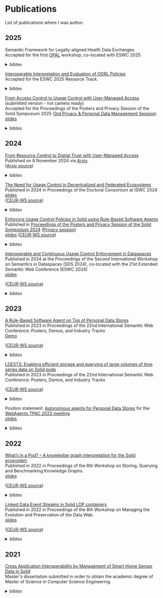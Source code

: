 # Publications

List of publications where I was author.

## 2025

Semantic Framework for Legally-aligned Health Data Exchanges <br>
Accepted for the first [OPAL](https://opal-workshop.github.io/2025/) workshop, co-located with ESWC 2025.

<details>
<summary>bibtex</summary>
	
```bibtex
@inproceedings{esteves_semantic_2025,
	title = {Semantic Framework for Legally-aligned Health Data Exchanges},
	booktitle = {Accepted for OPAL 2025, co-located with ESWC 2025},
	author = {{Beatriz Esteves} and {Ruben Dedecker} and {Wout Slabbinck} and {Filip Pattyn} and {Ruben Verborgh}},
	month = jun,
	year = {2025},
}
```
</details>

[Interoperable Interpretation and Evaluation of ODRL Policies](https://raw.githubusercontent.com/woutslabbinck/papers/main/2025/Interoperable-Interpretation-and-Evaluation-of-ODRL-Policies.pdf) <br>
Accepted for the ESWC 2025 Resource Track.
  
<details>
<summary>bibtex</summary>
	
```bibtex
@inproceedings{wout_slabbinck_interoperable_2025,
	title = {Interoperable {Interpretation} and {Evaluation} of {ODRL} {Policies}},
	booktitle = {Accepted for {Semantic} {Web} - 22nd {International} {Conference}, {ESWC} 2025},
	author = {{Wout Slabbinck} and {Julián Andrés Rojas} and {Beatriz Esteves} and {Pieter Colpaert} and {Ruben Verborgh}},
	month = jun,
	year = {2025},
}
```
</details>


[From Access Control to Usage Control with User-Managed Access](https://openreview.net/pdf?id=FBwLQd6rSK) (submitted version - not camera ready) <br>
Accepted for the Proceedings of the Posters and Privacy Session of the Solid Symposium 2025 ([3rd Privacy & Personal Data Management Session](https://besteves4.github.io/sosy2025-privacy/)). <br>
[slides](https://docs.google.com/presentation/d/1Qg7_39NH2cLULty0LcYfVjhqqSuoNm0MKLEaayNgXcM)  

<details>
<summary>bibtex</summary>
	
```bibtex
@inproceedings{slabbinck_access_2025,
	address = {Leiden, Netherlands},
	title = {From {Access} {Control} to {Usage} {Control} with {User}-{Managed} {Access}},
	author = {Slabbinck, Wout and Dedecker, Ruben and Termont, Wouter and Esteves, Beatriz and Colpaert, Pieter and Verborgh, Ruben},
	month = apr,
	year = {2025},
}
```
</details>

## 2024

[From Resource Control to Digital Trust with User-Managed Access](https://raw.githubusercontent.com/woutslabbinck/papers/main/2024/User-Managed-Access_White-paper.pdf) <br>
Published on 8 November 2024 via [Arxiv](https://arxiv.org/abs/2411.05622). <br>
([Arxiv source](https://arxiv.org/pdf/2411.05622))

<details>
<summary>bibtex</summary>
	
```bibtex
@misc{termont2024resourcecontroldigitaltrust,
      title={From Resource Control to Digital Trust with User-Managed Access}, 
      author={Wouter Termont and Ruben Dedecker and Wout Slabbinck and Beatriz Esteves and Ben De Meester and Ruben Verborgh},
      year={2024},
      eprint={2411.05622},
      archivePrefix={arXiv},
      primaryClass={cs.CR},
      url={https://arxiv.org/abs/2411.05622}, 
}
```
</details>

[The Need for Usage Control in Decentralized and Federated Ecosystems](https://raw.githubusercontent.com/woutslabbinck/papers/main/2024/The_need_for_Usage_Control_in_Decentralized_and_Federated_ecosystems.pdf) <br>
Published in 2024 in Proceedings of the Doctoral Consortium at ISWC 2024 <br>
[slides](https://docs.google.com/presentation/d/1G1BXxn2S61IAEdKT_R0b1CBUC2Vizz6yTo1E2S8luhU/edit?usp=sharing)  <br>
([CEUR-WS source](https://ceur-ws.org/Vol-3884/paper2.pdf))


<details>
<summary>bibtex</summary>
	
```bibtex
@inproceedings{slabbinck_need_2024,
	address = {Baltimore, USA},
	series = {{CEUR} {Workshop} {Proceedings}},
	title = {The need for {Usage} {Control} in {Decentralized} and {Federated} {Ecosystems}},
	volume = {3884},
	url = {https://ceur-ws.org/Vol-3884/paper2},
	language = {en},
	urldate = {2024-12-27},
	booktitle = {Proceedings of the {Doctoral} {Consortium} at {ISWC} 2024},
	publisher = {CEUR},
	author = {Slabbinck, Wout},
	editor = {Taylor, Kerry and Zimmermann, Antoine},
	month = nov,
	year = {2024},
	note = {ISSN: 1613-0073},
}
```
</details>

[Enforcing Usage Control Policies in Solid using Rule-Based Software Agents](https://raw.githubusercontent.com/woutslabbinck/papers/main/2024/Enforcing_UCP_in_Solid-using_Rule-based_Web_Agents.pdf) <br>
Published in [Proceedings of the Posters and Privacy Session of the Solid Symposium 2024](https://ceur-ws.org/Vol-3947/) ([Privacy session](https://solidweb.me/besteves4/sosy24-privacy/privacy-session.html))<br>
[slides](https://docs.google.com/presentation/d/1oT2EXt5vs1K9tiAe6wei2vG_TradiPBfUEoWf9dMlYk/)
([CEUR-WS source](https://ceur-ws.org/Vol-3947/short15.pdf))


<details>
<summary>bibtex</summary>
  
```bibtex
@inproceedings{slabbinck_enforcing_2024,
	address = {Leuven, Belgium},
	series = {{CEUR} {Workshop} {Proceedings}},
	title = {Enforcing {Usage} {Control} {Policies} in {Solid} using {Rule}-{Based} {Web} {Agents}},
	volume = {3947},
	url = {https://ceur-ws.org/Vol-3947/short15},
	language = {en},
	urldate = {2025-04-07},
	booktitle = {Proceedings of the {Posters} and {Privacy} {Session} of the {Solid} {Symposium} 2024},
	publisher = {CEUR},
	author = {Slabbinck, Wout and Rojas, Julián Andrés and Esteves, Beatriz and Verborgh, Ruben and Colpaert, Pieter},
	editor = {Esteves, Beatriz and Hofmann, Jan and Schmid, Sebastian},
	month = may,
	year = {2024},
	note = {ISSN: 1613-0073},
	pages = {109--117},
}

```
</details>

[Interoperable and Continuous Usage Control Enforcement in Dataspaces](https://raw.githubusercontent.com/woutslabbinck/papers/main/2024/Interoperable_and_Continuous_Usage_Control_Enforcement_in_Dataspaces.pdf)<br>
Published in 2024 at the Proceedings of the Second International Workshop on Semantics in Dataspaces (SDS 2024), co-located with the 21st Extended Semantic Web Conference (ESWC 2024) <br>
[slides](https://docs.google.com/presentation/d/1JsyHcc6SWJRM9S7qcwrFt0gVOigWEk9KYZRZZD0C9lU/edit?usp=sharing)

([CEUR-WS source](https://ceur-ws.org/Vol-3705/paper10.pdf))
<details>
<summary>bibtex</summary>
  
```bibtex
@inproceedings{akaichi_sds_2024,
	address = {Hersonissos, Greece},
	series = {{CEUR} {Workshop} {Proceedings}},
	title = {Interoperable and {Continuous} {Usage} {Control} {Enforcement} in {Dataspaces}},
	volume = {3705},
	url = {https://ceur-ws.org/Vol-3705/paper10},
	language = {en},
	urldate = {2024-06-11},
	booktitle = {Proceedings of the {Second} {International} {Workshop} on {Semantics} in {Dataspaces} ({SDS} 2024)},
	publisher = {CEUR},
	author = {Akaichi, Inès and Slabbinck, Wout and Rojas, Julián Andrés and Gheluwe, Casper Van and Bozzi, Gabriele and Colpaert, Pieter and Verborgh, Ruben and Kirrane, Sabrina},
	editor = {Theissen-Lipp, Johannes and Colpaert, Pieter and Sowe, Sulayman K. and Curry, Edward and Decker, Stefan},
	month = may,
	year = {2024},
	note = {ISSN: 1613-0073},
}
```
</details>

## 2023

[A Rule-Based Software Agent on Top of Personal Data Stores](https://raw.githubusercontent.com/woutslabbinck/papers/main/2023/Rule-based_software_agent_PDS.pdf)<br>
Published in 2023 in Proceedings of the 22nd International Semantic Web Conference: Posters, Demos, and Industry Tracks <br>
[Demo](https://github.com/SolidLabResearch/Solid-Agent/tree/main/documentation/iot)

([CEUR-WS source](https://ceur-ws.org/Vol-3632/ISWC2023_paper_406.pdf))

<details>
<summary>bibtex</summary>

```bibtex
@inproceedings{slabbinck_iswc_poster_2023,
  author    = {Slabbinck, Wout and Dedecker, Ruben and Rojas Mel\'endez, Juli\'an Andr\'es and Verborgh, Ruben},
  title     = {A Rule-Based Software Agent on Top of Personal Data Stores},
  booktitle = {Proceedings of the 22nd International Semantic Web Conference: Posters, Demos, and Industry Tracks},
  year      = 2023,
  month     = nov
}
```
</details>


[LDESTS: Enabling efficient storage and querying of large volumes of time series data on Solid pods](https://raw.githubusercontent.com/woutslabbinck/papers/main/2023/LDESTS.pdf)
<br>
Published in 2023 in Proceedings of the 22nd International Semantic Web Conference: Posters, Demos, and Industry Tracks <br>

([CEUR-WS source](https://ceur-ws.org/Vol-3632/ISWC2023_paper_425.pdf))

<details>
<summary>bibtex</summary>

```bibtex
@inproceedings{01HFRR194TM7B2N4D5RNJ8R8MJ,
  author       = {{Windels, Tom and Slabbinck, Wout and Bonte, Pieter and Verstichel, Stijn and Colpaert, Pieter and Van Hoecke, Sofie and Ongenae, Femke}},
  isbn         = {{978-3-031-47242-8}},
  language     = {{und}},
  location     = {{Athens, Greece}},
  pages        = {{5}},
  booktitle    = {Proceedings of the 22nd International Semantic Web Conference: Posters, Demos, and Industry Tracks},
  title        = {{'LDESTS: Enabling efficient storage and querying of large volumes of time series data on Solid pods}},
  year         = {{2023}},
}
```
</details>

Position statement: [Autonomous agents for Personal Data Stores](https://raw.githubusercontent.com/woutslabbinck/papers/main/2023/Position-Statement-Wout-Slabbinck.pdf) for the [WebAgents TPAC 2023 meeting](https://github.com/w3c-cg/webagents/blob/aaf1cadbaaf0869e19d5a3708f976c2fd2c76897/Meetings/2023-09-11-TPAC/README.md). <br>
[slides](https://woutslabbinck.github.io/TPAC2023/slides/Position-statement-Wout-Slabbinck.html)

<details>
<summary>bibtex</summary>

```bibtex
@inproceedings{slabbinck_tpac_2023,
  author    = {Wout Slabbinck},
  title     = {Autonomous agents for Personal Data Stores},
  booktitle = {WebAgents at Technical Plenary and Advisory Committee (TPAC)},
  year      = {2023},
  month     = sep,
  url       = {https://raw.githubusercontent.com/w3c-cg/webagents/aaf1cadbaaf0869e19d5a3708f976c2fd2c76897/Meetings/2023-09-11-TPAC/Statements/Position-Statement-Wout-Slabbinck.pdf}
}
```
</details>

## 2022

[What’s in a Pod? – A knowledge graph interpretation for the Solid ecosystem](https://solidlabresearch.github.io/WhatsInAPod/)<br>
Published in 2022 in Proceedings of the 6th Workshop on Storing, Querying and Benchmarking Knowledge Graphs. <br>
[slides](https://pod.rubendedecker.be/scholar/presentations/QuWeDa2022/#)

([CEUR-WS source](https://ceur-ws.org/Vol-3279/paper6.pdf))

<details>
<summary>bibtex</summary>

```bibtex
@inproceedings{dedecker_quweda_2022,
  author    = {Dedecker, Ruben and Slabbinck, Wout and Wright, Jesse and Hochstenbach, Patrick and Colpaert, Pieter and Verborgh, Ruben},
  title     = {What's in a Pod?~-- A knowledge graph interpretation for the {Solid} ecosystem},
  booktitle = {Proceedings of the 6th Workshop on Storing, Querying and Benchmarking Knowledge Graphs},
  editor    = {Saleem, Muhammad and Ngonga Ngomo, Axel-Cyrille},
  year      = 2022,
  month     = oct,
  series    = {CEUR Workshop Proceedings},
  volume    = 3279,
  issn      = {1613-0073},
  pages     = {81--96},
  url       = {https://solidlabresearch.github.io/WhatsInAPod/}
}
```
</details>

[Linked Data Event Streams in Solid LDP containers](https://raw.githubusercontent.com/woutslabbinck/papers/main/2022/Linked_Data_Event_Streams_in_Solid_containers.pdf) <br>
Published in 2022 in Proceedings of the 8th Workshop on Managing the Evolution and Preservation of the Data Web. <br>
[slides](https://docs.google.com/presentation/d/1Ut07fAWJ7Xa1zEts1t4S6r_Gn3brMMjCvqO2xDJ12sE/edit?usp=sharing)
 
([CEUR-WS source](https://ceur-ws.org/Vol-3339/paper4.pdf))

 <details>
<summary>bibtex</summary>

```bibtex
@inproceedings{slabbinck_mepdaw_2022,
  author    = {Slabbinck, Wout and Dedecker, Ruben and Vasireddy, Sindhu and Verborgh, Ruben and Colpaert, Pieter},
  title     = {Linked Data Event Streams in Solid LDP containers},
  booktitle = {Proceedings of the 8th Workshop on Managing the Evolution and Preservation of the Data Web},
  editor    = {Graux, Damien and Orlandi, Fabrizio and Niazmand, Emetis and Ydler, Gabriela and Vidal, Maria-Esther},
  year      = 2022,
  month     = oct,
  series    = {CEUR Workshop Proceedings},
  volume    = 3339,
  issn      = {1613-0073},
  pages     = {28--35},
  url       = {https://ceur-ws.org/Vol-3339/paper4.pdf}
}
```
</details>

## 2021

[Cross Application Interoperability by Management of Smart Home Sensor Data in Solid](https://raw.githubusercontent.com/woutslabbinck/papers/main/2022/) <br>
Master's dissertation submitted in order to obtain the academic degree of Master of Science in Computer Science Engineering

 <details>
<summary>bibtex</summary>

```bibtex
@mastersthesis{slabbinck_interoperabiliteit_2021,
	address = {Ghent},
	title = {Interoperabiliteit tussen applicaties met behulp van {Solid} voor het beheren van sensordata in slimme woningen},
	url = {http://lib.ugent.be/catalog/rug01:003014963},
	abstract = {Master of Science in Computer Science Engineering},
	language = {und},
	school = {Ghent University},
	author = {Slabbinck, Wout},
	year = {2021},
}
```
</details>